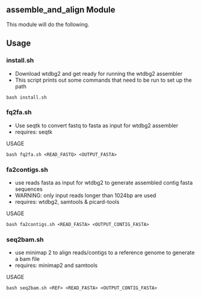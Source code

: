## assemble_and_align Module
This module will do the following.


## Usage

### install.sh
* Download wtdbg2 and get ready for running the wtdbg2 assembler
* This script prints out some commands that need to be run to set up the path

```                                                                             
bash install.sh                                 
```

### fq2fa.sh
* Use seqtk to convert fastq to fasta as input for wtdbg2 assembler 
* requires: seqtk

USAGE
```
bash fq2fa.sh <READ_FASTQ> <OUTPUT_FASTA>
```

### fa2contigs.sh
* use reads fasta as input for wtdbg2 to generate assembled contig fasta sequences
* WARNING:  only input reads longer than 1024bp are used
* requires: wtdbg2, samtools & picard-tools

USAGE
```
bash fa2contigs.sh <READ_FASTA> <OUTPUT_CONTIG_FASTA>
```
### seq2bam.sh
* use minimap 2 to align reads/contigs to a reference genome to generate a bam file
* requires: minimap2 and samtools

USAGE
```
bash seq2bam.sh <REF> <READ_FASTA> <OUTPUT_CONTIG_FASTA>
```
